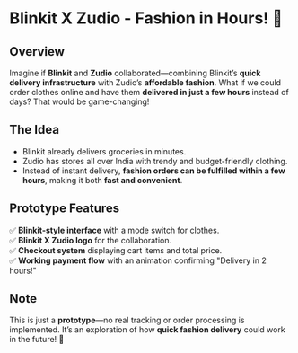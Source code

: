 # **Blinkit X Zudio - Fashion in Hours!** 🚀  

## **Overview**  
Imagine if **Blinkit** and **Zudio** collaborated—combining Blinkit’s **quick delivery infrastructure** with Zudio’s **affordable fashion**. What if we could order clothes online and have them **delivered in just a few hours** instead of days? That would be game-changing!  

## **The Idea**  
- Blinkit already delivers groceries in minutes.  
- Zudio has stores all over India with trendy and budget-friendly clothing.  
- Instead of instant delivery, **fashion orders can be fulfilled within a few hours**, making it both **fast and convenient**.  

## **Prototype Features**  
✅ **Blinkit-style interface** with a mode switch for clothes.  
✅ **Blinkit X Zudio logo** for the collaboration.  
✅ **Checkout system** displaying cart items and total price.  
✅ **Working payment flow** with an animation confirming "Delivery in 2 hours!"  

## **Note**  
This is just a **prototype**—no real tracking or order processing is implemented. It’s an exploration of how **quick fashion delivery** could work in the future! 🚀
